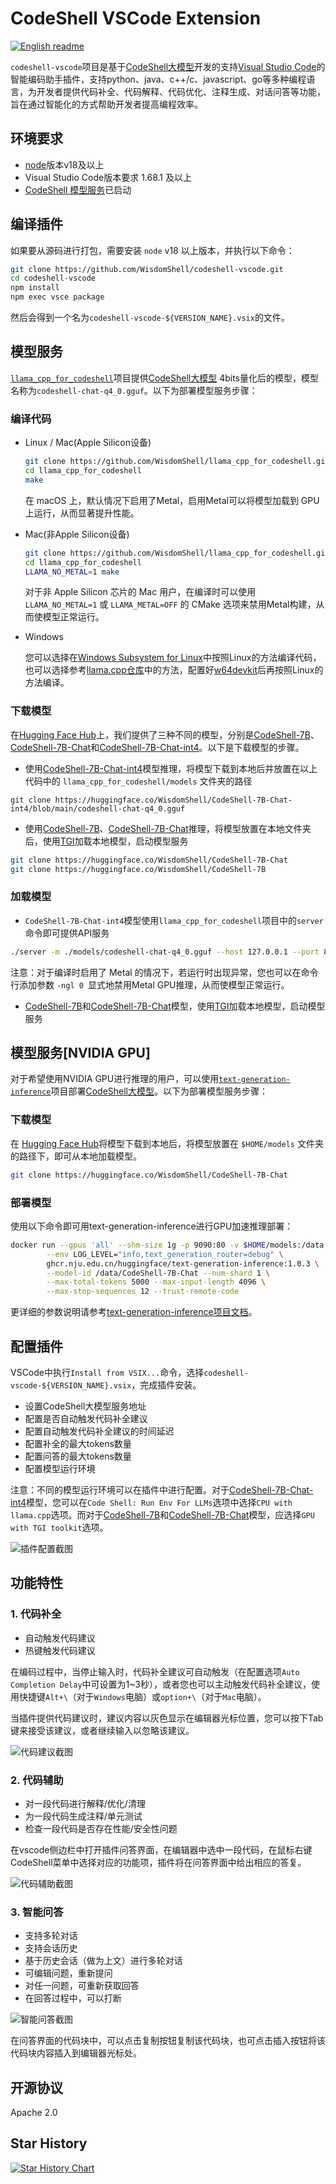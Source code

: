 # CodeShell VSCode Extension

[![English readme](https://img.shields.io/badge/README-English-blue)](README_EN.md)

`codeshell-vscode`项目是基于[CodeShell大模型](https://github.com/WisdomShell/codeshell)开发的支持[Visual Studio Code](https://code.visualstudio.com/Download)的智能编码助手插件，支持python、java、c++/c、javascript、go等多种编程语言，为开发者提供代码补全、代码解释、代码优化、注释生成、对话问答等功能，旨在通过智能化的方式帮助开发者提高编程效率。

## 环境要求

- [node](https://nodejs.org/en)版本v18及以上
- Visual Studio Code版本要求 1.68.1 及以上
- [CodeShell 模型服务](https://github.com/WisdomShell/llama_cpp_for_codeshell)已启动

## 编译插件

如果要从源码进行打包，需要安装 `node` v18 以上版本，并执行以下命令：

```zsh
git clone https://github.com/WisdomShell/codeshell-vscode.git
cd codeshell-vscode
npm install
npm exec vsce package
```

然后会得到一个名为`codeshell-vscode-${VERSION_NAME}.vsix`的文件。

##  模型服务

[`llama_cpp_for_codeshell`](https://github.com/WisdomShell/llama_cpp_for_codeshell)项目提供[CodeShell大模型](https://github.com/WisdomShell/codeshell) 4bits量化后的模型，模型名称为`codeshell-chat-q4_0.gguf`。以下为部署模型服务步骤：

### 编译代码

+ Linux / Mac(Apple Silicon设备)

  ```bash
  git clone https://github.com/WisdomShell/llama_cpp_for_codeshell.git
  cd llama_cpp_for_codeshell
  make
  ```

  在 macOS 上，默认情况下启用了Metal，启用Metal可以将模型加载到 GPU 上运行，从而显著提升性能。

+ Mac(非Apple Silicon设备)

  ```bash
  git clone https://github.com/WisdomShell/llama_cpp_for_codeshell.git
  cd llama_cpp_for_codeshell
  LLAMA_NO_METAL=1 make
  ```

  对于非 Apple Silicon 芯片的 Mac 用户，在编译时可以使用 `LLAMA_NO_METAL=1` 或 `LLAMA_METAL=OFF` 的 CMake 选项来禁用Metal构建，从而使模型正常运行。

+ Windows

  您可以选择在[Windows Subsystem for Linux](https://learn.microsoft.com/en-us/windows/wsl/about)中按照Linux的方法编译代码，也可以选择参考[llama.cpp仓库](https://github.com/ggerganov/llama.cpp#build)中的方法，配置好[w64devkit](https://github.com/skeeto/w64devkit/releases)后再按照Linux的方法编译。

### 下载模型

在[Hugging Face Hub](https://huggingface.co/WisdomShell)上，我们提供了三种不同的模型，分别是[CodeShell-7B](https://huggingface.co/WisdomShell/CodeShell-7B)、[CodeShell-7B-Chat](https://huggingface.co/WisdomShell/CodeShell-7B-Chat)和[CodeShell-7B-Chat-int4](https://huggingface.co/WisdomShell/CodeShell-7B-Chat-int4)。以下是下载模型的步骤。

- 使用[CodeShell-7B-Chat-int4](https://huggingface.co/WisdomShell/CodeShell-7B-Chat-int4)模型推理，将模型下载到本地后并放置在以上代码中的 `llama_cpp_for_codeshell/models` 文件夹的路径

 ```
 git clone https://huggingface.co/WisdomShell/CodeShell-7B-Chat-int4/blob/main/codeshell-chat-q4_0.gguf
 ```

- 使用[CodeShell-7B](https://huggingface.co/WisdomShell/CodeShell-7B)、[CodeShell-7B-Chat](https://huggingface.co/WisdomShell/CodeShell-7B-Chat)推理，将模型放置在本地文件夹后，使用[TGI](https://github.com/WisdomShell/text-generation-inference.git)加载本地模型，启动模型服务

```bash
git clone https://huggingface.co/WisdomShell/CodeShell-7B-Chat
git clone https://huggingface.co/WisdomShell/CodeShell-7B
```

### 加载模型

- `CodeShell-7B-Chat-int4`模型使用`llama_cpp_for_codeshell`项目中的`server`命令即可提供API服务

```bash
./server -m ./models/codeshell-chat-q4_0.gguf --host 127.0.0.1 --port 8080
```

注意：对于编译时启用了 Metal 的情况下，若运行时出现异常，您也可以在命令行添加参数 `-ngl 0 `显式地禁用Metal GPU推理，从而使模型正常运行。

- [CodeShell-7B](https://huggingface.co/WisdomShell/CodeShell-7B)和[CodeShell-7B-Chat](https://huggingface.co/WisdomShell/CodeShell-7B-Chat)模型，使用[TGI](https://github.com/WisdomShell/text-generation-inference.git)加载本地模型，启动模型服务

## 模型服务[NVIDIA GPU]

对于希望使用NVIDIA GPU进行推理的用户，可以使用[`text-generation-inference`](https://github.com/huggingface/text-generation-inference)项目部署[CodeShell大模型](https://github.com/WisdomShell/codeshell)。以下为部署模型服务步骤：

### 下载模型

在 [Hugging Face Hub](https://huggingface.co/WisdomShell/CodeShell-7B-Chat)将模型下载到本地后，将模型放置在 `$HOME/models` 文件夹的路径下，即可从本地加载模型。

```bash
git clone https://huggingface.co/WisdomShell/CodeShell-7B-Chat
```

### 部署模型

使用以下命令即可用text-generation-inference进行GPU加速推理部署：

```bash
docker run --gpus 'all' --shm-size 1g -p 9090:80 -v $HOME/models:/data \
        --env LOG_LEVEL="info,text_generation_router=debug" \
        ghcr.nju.edu.cn/huggingface/text-generation-inference:1.0.3 \
        --model-id /data/CodeShell-7B-Chat --num-shard 1 \
        --max-total-tokens 5000 --max-input-length 4096 \
        --max-stop-sequences 12 --trust-remote-code
```

更详细的参数说明请参考[text-generation-inference项目文档](https://github.com/huggingface/text-generation-inference)。


## 配置插件

VSCode中执行`Install from VSIX...`命令，选择`codeshell-vscode-${VERSION_NAME}.vsix`，完成插件安装。

- 设置CodeShell大模型服务地址
- 配置是否自动触发代码补全建议
- 配置自动触发代码补全建议的时间延迟
- 配置补全的最大tokens数量
- 配置问答的最大tokens数量
- 配置模型运行环境

注意：不同的模型运行环境可以在插件中进行配置。对于[CodeShell-7B-Chat-int4](https://huggingface.co/WisdomShell/CodeShell-7B-Chat-int4)模型，您可以在`Code Shell: Run Env For LLMs`选项中选择`CPU with llama.cpp`选项。而对于[CodeShell-7B](https://huggingface.co/WisdomShell/CodeShell-7B)和[CodeShell-7B-Chat](https://huggingface.co/WisdomShell/CodeShell-7B-Chat)模型，应选择`GPU with TGI toolkit`选项。

![插件配置截图](https://resource.zsmarter.cn/appdata/codeshell-vscode/screenshots/docs_settings_new.png)

## 功能特性

### 1. 代码补全

- 自动触发代码建议
- 热键触发代码建议

在编码过程中，当停止输入时，代码补全建议可自动触发（在配置选项`Auto Completion Delay`中可设置为1~3秒），或者您也可以主动触发代码补全建议，使用快捷键`Alt+\`（对于`Windows`电脑）或`option+\`（对于`Mac`电脑）。

当插件提供代码建议时，建议内容以灰色显示在编辑器光标位置，您可以按下Tab键来接受该建议，或者继续输入以忽略该建议。

![代码建议截图](https://resource.zsmarter.cn/appdata/codeshell-vscode/screenshots/docs_completion.png)

### 2. 代码辅助

- 对一段代码进行解释/优化/清理
- 为一段代码生成注释/单元测试
- 检查一段代码是否存在性能/安全性问题

在vscode侧边栏中打开插件问答界面，在编辑器中选中一段代码，在鼠标右键CodeShell菜单中选择对应的功能项，插件将在问答界面中给出相应的答复。

![代码辅助截图](https://resource.zsmarter.cn/appdata/codeshell-vscode/screenshots/docs_assistants.png)

### 3. 智能问答

- 支持多轮对话
- 支持会话历史
- 基于历史会话（做为上文）进行多轮对话
- 可编辑问题，重新提问
- 对任一问题，可重新获取回答
- 在回答过程中，可以打断

![智能问答截图](https://resource.zsmarter.cn/appdata/codeshell-vscode/screenshots/docs_chat.png)

在问答界面的代码块中，可以点击复制按钮复制该代码块，也可点击插入按钮将该代码块内容插入到编辑器光标处。

## 开源协议

Apache 2.0

## Star History

[![Star History Chart](https://api.star-history.com/svg?repos=WisdomShell/codeshell-vscode&type=Date)](https://star-history.com/#WisdomShell/codeshell-vscode&Date)